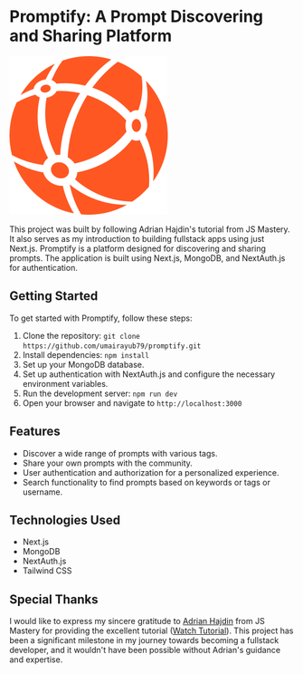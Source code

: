 # Promptify: A Prompt Discovering and Sharing Platform

![Promptify Logo](./public/assets/images/logo.svg)

This project was built by following Adrian Hajdin's tutorial from JS Mastery. It also serves as my introduction to building fullstack apps using just Next.js. Promptify is a platform designed for discovering and sharing prompts. The application is built using Next.js, MongoDB, and NextAuth.js for authentication.



## Getting Started

To get started with Promptify, follow these steps:

1. Clone the repository: `git clone https://github.com/umairayub79/promptify.git`
2. Install dependencies: `npm install`
3. Set up your MongoDB database.
4. Set up authentication with NextAuth.js and configure the necessary environment variables.
5. Run the development server: `npm run dev`
6. Open your browser and navigate to `http://localhost:3000`

## Features

- Discover a wide range of prompts with various tags.
- Share your own prompts with the community.
- User authentication and authorization for a personalized experience.
- Search functionality to find prompts based on keywords or tags or username.

## Technologies Used

- Next.js
- MongoDB
- NextAuth.js
- Tailwind CSS

## Special Thanks

I would like to express my sincere gratitude to [Adrian Hajdin](https://github.com/adrianhajdin) from JS Mastery for providing the excellent tutorial ([Watch Tutorial](https://youtu.be/wm5gMKuwSYk?si=HsUZc-4B9V_qr91M)). This project has been a significant milestone in my journey towards becoming a fullstack developer, and it wouldn't have been possible without Adrian's guidance and expertise.

